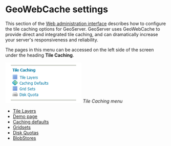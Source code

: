 # GeoWebCache settings

This section of the [Web administration interface](../../webadmin/index.md) describes how to configure the tile caching options for GeoServer. GeoServer uses GeoWebCache to provide direct and integrated tile caching, and can dramatically increase your server's responsiveness and reliability.

The pages in this menu can be accessed on the left side of the screen under the heading **Tile Caching**.

![](img/menu.png)
*Tile Caching menu*

<div class="grid cards" markdown>

-   [Tile Layers](layers.md)
-   [Demo page](demopage.md)
-   [Caching defaults](defaults.md)
-   [Gridsets](gridsets.md)
-   [Disk Quotas](diskquotas.md)
-   [BlobStores](blobstores.md)

</div>
